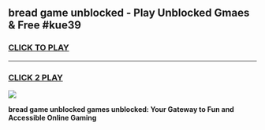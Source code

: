 
## bread game unblocked - Play Unblocked Gmaes & Free #kue39
<h3>
<a href="https://news.freeplayer.one?title=bread_game_unblocked&ref=24F">CLICK TO PLAY</a></h3>
<hr>

<h3>
<a href="https://news.freeplayer.one?title=bread_game_unblocked&ref=24F">CLICK 2 PLAY</a>
  
</h3>

<a href="https://news.freeplayer.one?title=bread_game_unblocked&ref=24F/"><img src="https://clearcache.store/games.png"></a>


**bread game unblocked games unblocked: Your Gateway to Fun and Accessible Online Gaming**
